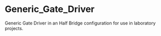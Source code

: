 # Generic_Gate_Driver
Generic Gate Driver in an Half Bridge configuration for use in laboratory projects.
